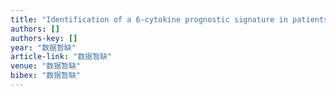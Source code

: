 ```yaml
---
title: "Identification of a 6-cytokine prognostic signature in patients with primary glioblastoma harboring M2 microglia/macrophage phenotype relevance"
authors: []
authors-key: []
year: "数据暂缺"
article-link: "数据暂缺"
venue: "数据暂缺"
bibex: "数据暂缺"
---
```

